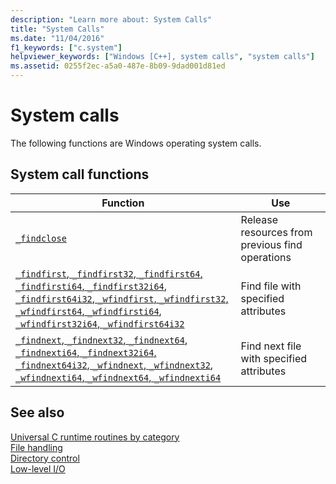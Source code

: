 ```yaml
---
description: "Learn more about: System Calls"
title: "System Calls"
ms.date: "11/04/2016"
f1_keywords: ["c.system"]
helpviewer_keywords: ["Windows [C++], system calls", "system calls"]
ms.assetid: 0255f2ec-a5a0-487e-8b09-9dad001d81ed
---
```

# System calls

The following functions are Windows operating system calls.

## System call functions

| Function | Use |
|---|---|
| [`_findclose`](./reference/findclose.md) | Release resources from previous find operations |
| [`_findfirst`, `_findfirst32`, `_findfirst64`, `_findfirsti64`, `_findfirst32i64`, `_findfirst64i32`, `_wfindfirst`, `_wfindfirst32`, `_wfindfirst64`, `_wfindfirsti64`, `_wfindfirst32i64`, `_wfindfirst64i32`](./reference/findfirst-functions.md) | Find file with specified attributes |
| [`_findnext`, `_findnext32`, `_findnext64`, `_findnexti64`, `_findnext32i64`, `_findnext64i32`, `_wfindnext`, `_wfindnext32`, `_wfindnexti64`, `_wfindnext64`, `_wfindnexti64`](./reference/findnext-functions.md) | Find next file with specified attributes |

## See also

[Universal C runtime routines by category](./run-time-routines-by-category.md)\
[File handling](./file-handling.md)\
[Directory control](./directory-control.md)\
[Low-level I/O](./low-level-i-o.md)
